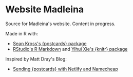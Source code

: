 # Website Madleina

Source for Madleina's website. Content in progress.

Made in R with:

* [Sean Kross's {postcards} package](https://github.com/seankross/postcards)
* [RStudio's R Markdown](https://rmarkdown.rstudio.com/) and [Yihui Xie's {knitr} package](https://yihui.org/knitr/)

Inspired by Matt Dray's Blog:

* [Sending {postcards} with Netlify and Namecheap](https://www.rostrum.blog/2020/12/08/postcard)
